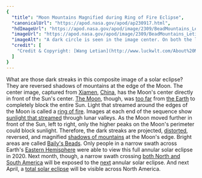 ```yaml
---
{
  "title": "Moon Mountains Magnified during Ring of Fire Eclipse",
  "canonicalUrl": "https://apod.nasa.gov/apod/ap230917.html",
  "hdImageUrl": "https://apod.nasa.gov/apod/image/2309/BeadMountains_Letian_3000.jpg",
  "imageUrl": "https://apod.nasa.gov/apod/image/2309/BeadMountains_Letian_960.jpg",
  "imageAlt": "A dark circle is seen in the image center. On both the left and right of the circle are a series of bright half-rings. Some parts of these bright half rings are dark, and the dark areas look similar to mountains. Please see the explanation for more detailed information.",
  "credit": [
    "Credit & Copyright: [Wang Letian](http://www.luckwlt.com/About%20Me.html) ([Eyes at Night](http://www.luckwlt.com/))"
  ]
}
---
```


What are those dark streaks in this composite image of a solar eclipse? They are reversed shadows of mountains at the edge of the Moon. The center image, captured from [Xiamen](https://www.youtube.com/watch?v=ke5nVmMxIwY), [China](https://en.wikipedia.org/wiki/China), has the Moon's center directly in front of the Sun's center. [The Moon](https://moon.nasa.gov/), though, was [too far](https://eclipse.aas.org/sites/eclipse.aas.org/files/Total-Annular-TQ.jpg) from [the Earth](https://solarsystem.nasa.gov/planets/earth/overview/) to completely block the entire Sun. Light that streamed around the edges of the Moon is called a [ring of fire](https://apod.nasa.gov/apod/ap200615.html). Images at each end of the sequence show [sunlight that streamed](https://apod.nasa.gov/apod/ap170301.html) through lunar valleys. As the Moon moved further in front of the Sun, left to right, only the higher peaks on the Moon's perimeter could block sunlight. Therefore, the dark streaks are projected, [distorted](https://i.pinimg.com/236x/69/ff/c4/69ffc42ba1c739e25ed76fcaa6555a0e.jpg), reversed, and magnified [shadows of mountains](https://apod.nasa.gov/apod/ap180507.html) at the Moon's edge. Bright areas are called [Baily's Beads](https://en.wikipedia.org/wiki/Baily%27s_beads). Only people in a narrow swath across Earth's [Eastern Hemisphere](https://en.wikipedia.org/wiki/Eastern_Hemisphere) were able to view this full annular solar eclipse in 2020. Next month, though, a narrow swath crossing [both North and South America](https://en.wikipedia.org/wiki/Americas) will be exposed to the [next](https://www.timeanddate.com/eclipse/list.html) annular solar eclipse. And next April, a [total solar eclipse](https://apod.nasa.gov/apod/ap170912.html) will be visible across North America.

